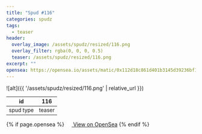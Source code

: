 ```yaml
---
title: "Spud #116"
categories: spudz
tags:
  - teaser
header:
  overlay_image: /assets/spudz/resized/116.png
  overlay_filter: rgba(0, 0, 0, 0.5)
  teaser: /assets/spudz/resized/116.png
excerpt: ""
opensea: https://opensea.io/assets/matic/0x112d18c861d401b3145d39236bf149f01e18beed/116
---
```

![alt]({{ '/assets/spudz/resized/116.png' | relative_url }})

| id | 116 |
|-|-|
| spud type | teaser |

{% if page.opensea %}
<a href="{{page.opensea}}" class="btn btn--info" onclick="window.open(this.href, '_blank'); return false;"><img src="/assets/images/opensea.svg" width="16px"><span>  View on OpenSea</span></a>
{% endif %}
